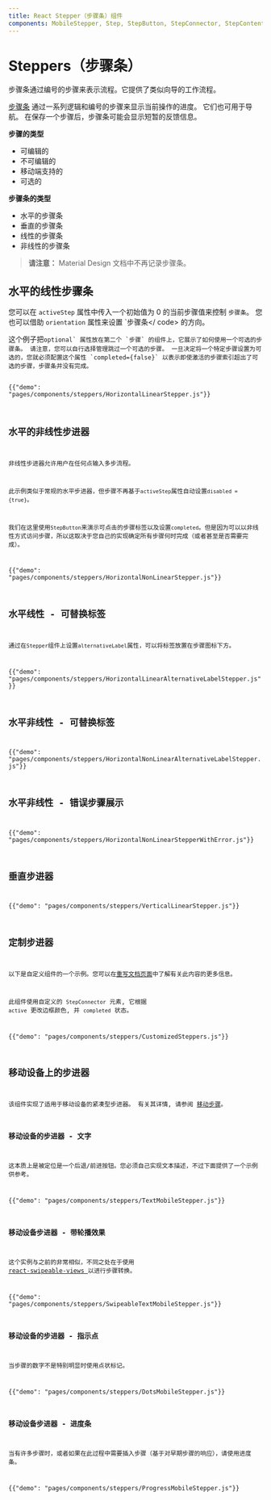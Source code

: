 ```yaml
---
title: React Stepper（步骤条）组件
components: MobileStepper, Step, StepButton, StepConnector, StepContent, StepIcon, StepLabel, Stepper
---
```


# Steppers（步骤条）

<p class="description">步骤条通过编号的步骤来表示流程。它提供了类似向导的工作流程。</p>

[步骤条](https://material.io/archive/guidelines/components/steppers.html) 通过一系列逻辑和编号的步骤来显示当前操作的进度。 它们也可用于导航。 在保存一个步骤后，步骤条可能会显示短暂的反馈信息。

**步骤的类型**

- 可编辑的
- 不可编辑的
- 移动端支持的
- 可选的

**步骤条的类型**

- 水平的步骤条
- 垂直的步骤条
- 线性的步骤条
- 非线性的步骤条

> **请注意：** Material Design 文档中不再记录步骤条。

## 水平的线性步骤条

您可以在 `activeStep` 属性中传入一个初始值为 0 的当前步骤值来控制 `步骤条`。 您也可以借助 `orientation` 属性来设置 `步骤条</ code> 的方向。</p>

<p>这个例子把<code>optional` 属性放在第二个 `步骤` 的组件上，它展示了如何使用一个可选的步骤条。 请注意，您可以自行选择管理跳过一个可选的步骤。 一旦决定将一个特定步骤设置为可选的，您就必须配置这个属性 `completed={false}` 以表示即使激活的步骤索引超出了可选的步骤，步骤条并没有完成。

{{"demo": "pages/components/steppers/HorizontalLinearStepper.js"}}

## 水平的非线性步进器

非线性步进器允许用户在任何点输入多步流程。

此示例类似于常规的水平步进器，但步骤不再基于`activeStep`属性自动设置`disabled = {true}`。

我们在这里使用`StepButton`来演示可点击的步骤标签以及设置`completed`。但是因为可以以非线性方式访问步骤，所以这取决于您自己的实现确定所有步骤何时完成（或者甚至是否需要完成）。

{{"demo": "pages/components/steppers/HorizontalNonLinearStepper.js"}}

## 水平线性 - 可替换标签

通过在`Stepper`组件上设置`alternativeLabel`属性，可以将标签放置在步骤图标下方。

{{"demo": "pages/components/steppers/HorizontalLinearAlternativeLabelStepper.js"}}

## 水平非线性 - 可替换标签

{{"demo": "pages/components/steppers/HorizontalNonLinearAlternativeLabelStepper.js"}}

## 水平非线性 - 错误步骤展示

{{"demo": "pages/components/steppers/HorizontalNonLinearStepperWithError.js"}}

## 垂直步进器

{{"demo": "pages/components/steppers/VerticalLinearStepper.js"}}

## 定制步进器

以下是自定义组件的一个示例。您可以在[重写文档页面](/customization/components/)中了解有关此内容的更多信息。

此组件使用自定义的 `StepConnector` 元素, 它根据 `active` 更改边框颜色, 并 `completed` 状态。

{{"demo": "pages/components/steppers/CustomizedSteppers.js"}}

## 移动设备上的步进器

该组件实现了适用于移动设备的紧凑型步进器。 有关其详情, 请参阅 [移动步骤](https://material.io/archive/guidelines/components/steppers.html#steppers-types-of-steps)。

### 移动设备的步进器 - 文字

这本质上是被定位是一个后退/前进按钮。您必须自己实现文本描述，不过下面提供了一个示例供参考。

{{"demo": "pages/components/steppers/TextMobileStepper.js"}}

### 移动设备步进器 - 带轮播效果

这个实例与之前的非常相似，不同之处在于使用[ react-swipeable-views ](https://github.com/oliviertassinari/react-swipeable-views)以进行步骤转换。

{{"demo": "pages/components/steppers/SwipeableTextMobileStepper.js"}}

### 移动设备的步进器 - 指示点

当步骤的数字不是特别明显时使用点状标记。

{{"demo": "pages/components/steppers/DotsMobileStepper.js"}}

### 移动设备步进器 - 进度条

当有许多步骤时，或者如果在此过程中需要插入步骤（基于对早期步骤的响应），请使用进度条。

{{"demo": "pages/components/steppers/ProgressMobileStepper.js"}}
